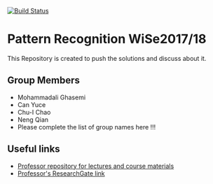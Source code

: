 [![Build Status](https://travis-ci.com/imghasemi/Pattern-Recognition.svg?token=hwWmoYJNdTLody9NsvP3&branch=master)](https://travis-ci.com/imghasemi/Pattern-Recognition)


# Pattern Recognition WiSe2017/18

This Repository is created to push the solutions and discuss about it.



## Group Members
* Mohammadali Ghasemi
* Can Yuce
* Chu-I Chao
* Neng Qian
* Please complete the list of group names here !!!




## Useful links
* [Professor repository for lectures and course materials](https://sites.google.com/site/bitpatternrecognition/home)
* [Professor's ResearchGate link](https://researchgate.net/profile/Christian_Bauckhage)



